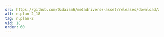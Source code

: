 ```yaml
---
src: https://github.com/Dadaism6/metadriverse-asset/releases/download/assetsv1.0.2/nuplan-2_18.mp4
alt: nuplan-2_18
tag: nuplan-2
vid: 18
order: 60
---
```

